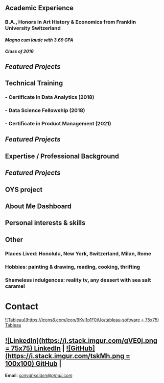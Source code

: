 ## **Academic Experience**
### B.A., Honors in Art History & Economics from Franklin University Switzerland
#### *Magna cum laude with 3.69 GPA*
#### *Class of 2016*
## **_Featured Projects_**

## **Technical Training**
### - Certificate in Data Analytics (2018)
### - Data Science Fellowship (2018)
### - Certificate in Product Management (2021)
## **_Featured Projects_**

## **Expertise / Professional Background**
## **_Featured Projects_**
## OYS project
## About Me Dashboard
## Personal interests & skills

## **Other**
### Places Lived: Honolulu, New York, Switzerland, Milan, Rome
### Hobbies: painting & drawing, reading, cooking, thrifting
### Shameless indulgences: reality tv, any dessert with sea salt caramel

# **Contact**
[![Tableau](https://icons8.com/icon/9Kvi1p1F0tUo/tableau-software = 75x75) Tableau](https://public.tableau.com/app/profile/sonyah/vizzes)


## [![LinkedIn](https://i.stack.imgur.com/gVE0j.png = 75x75) LinkedIn](https://www.linkedin.com/in/sonyahseiden/) | [![GitHub](https://i.stack.imgur.com/tskMh.png = 100x100) GitHub](https://github.com/sonyah-hawaii) | 
**Email**: *sonyahseiden@gmail.com*
